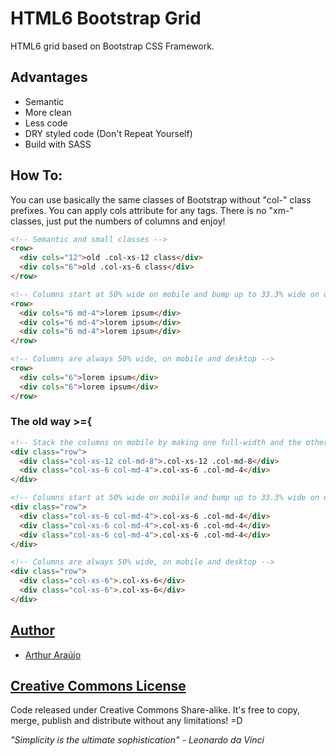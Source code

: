 # HTML6 Bootstrap Grid

HTML6 grid based on Bootstrap CSS Framework.

## Advantages

* Semantic
* More clean
* Less code
* DRY styled code (Don't Repeat Yourself)
* Build with SASS

## How To:

You can use basically the same classes of Bootstrap without "col-" class prefixes. You can apply cols attribute for any tags. There is no "xm-" classes, just put the numbers of columns and enjoy!

```html
<!-- Semantic and small classes -->
<row>
  <div cols="12">old .col-xs-12 class</div>
  <div cols="6">old .col-xs-6 class</div>
</row>

<!-- Columns start at 50% wide on mobile and bump up to 33.3% wide on desktop -->
<row>
  <div cols="6 md-4">lorem ipsum</div>
  <div cols="6 md-4">lorem ipsum</div>
  <div cols="6 md-4">lorem ipsum</div>
</row>

<!-- Columns are always 50% wide, on mobile and desktop -->
<row>
  <div cols="6">lorem ipsum</div>
  <div cols="6">lorem ipsum</div>
</row>
```

### The old way >={

```html
<!-- Stack the columns on mobile by making one full-width and the other half-width -->
<div class="row">
  <div class="col-xs-12 col-md-8">.col-xs-12 .col-md-8</div>
  <div class="col-xs-6 col-md-4">.col-xs-6 .col-md-4</div>
</div>

<!-- Columns start at 50% wide on mobile and bump up to 33.3% wide on desktop -->
<div class="row">
  <div class="col-xs-6 col-md-4">.col-xs-6 .col-md-4</div>
  <div class="col-xs-6 col-md-4">.col-xs-6 .col-md-4</div>
  <div class="col-xs-6 col-md-4">.col-xs-6 .col-md-4</div>
</div>

<!-- Columns are always 50% wide, on mobile and desktop -->
<div class="row">
  <div class="col-xs-6">.col-xs-6</div>
  <div class="col-xs-6">.col-xs-6</div>
</div>
```

## [Author](http://araujo.cc)

* [Arthur Araújo](http://araujo.cc)

## [Creative Commons License](http://creativecommons.org/licenses/by-sa/4.0/)

Code released under Creative Commons Share-alike. It's free to copy, merge, publish and distribute without any limitations! =D

<i>"Simplicity is the ultimate sophistication" - Leonardo da Vinci</i>
